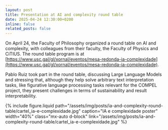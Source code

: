```yaml
---
layout: post
title: Presentation at AI and complexity round table
date: 2025-04-24 12:30:00+0200
inline: false
related_posts: false
---
```


On April 24, the Faculty of Philosophy organized a round table on AI and complexity, with colleagues from their faculty, the Faculty of Physics and CiTIUS. The round table program is at [https://www.usc.gal/gl/xornal/eventos/mesa-redonda-ia-complexidade](https://www.usc.gal/gl/xornal/eventos/mesa-redonda-ia-complexidade).

Pablo Ruiz took part in the round table, discussing Large Language Models and stressing that, although they help solve arbitrary text interpretation tasks, like figurative language processing tasks relevant for the COMPEL project, they present challenges in terms of sustainability and result interpretability.

{% include figure.liquid
   path="/assets/img/posts/ia-and-complexity-round-table/cartel_ia-e-complexidade.jpg"
   caption="IA e complexidade poster"
   width="40%"
   class="mx-auto d-block"
   link="/assets/img/posts/ia-and-complexity-round-table/cartel_ia-e-complexidade.jpg"
%}
